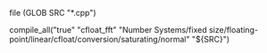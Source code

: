 file (GLOB SRC "*.cpp")

compile_all("true" "cfloat_fft" "Number Systems/fixed size/floating-point/linear/cfloat/conversion/saturating/normal" "${SRC}")

